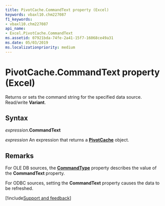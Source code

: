 ```yaml
---
title: PivotCache.CommandText property (Excel)
keywords: vbaxl10.chm227087
f1_keywords:
- vbaxl10.chm227087
api_name:
- Excel.PivotCache.CommandText
ms.assetid: 07921bda-74fe-2a41-15f7-16068ce49a31
ms.date: 05/03/2019
ms.localizationpriority: medium
---
```



# PivotCache.CommandText property (Excel)

Returns or sets the command string for the specified data source. Read/write **Variant**.


## Syntax

_expression_.**CommandText**

_expression_ An expression that returns a **[PivotCache](Excel.PivotCache.md)** object.


## Remarks

For OLE DB sources, the **[CommandType](Excel.PivotCache.CommandType.md)** property describes the value of the **CommandText** property.

For ODBC sources, setting the **CommandText** property causes the data to be refreshed.




[!include[Support and feedback](~/includes/feedback-boilerplate.md)]